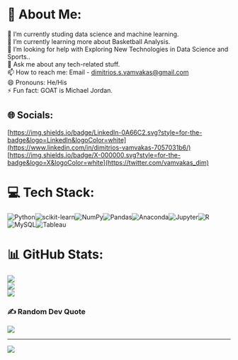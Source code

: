 # 💫 About Me:
🔭 I’m currently studing data science and machine learning.<br>🌱 I’m currently learning more about Basketball Analysis.<br>🤔 I’m looking for help with Exploring New Technologies in  Data Science and Sports..<br>💬 Ask me about any tech-related stuff.<br>📫 How to reach me: Email - dimitrios.s.vamvakas@gmail.com<br>😄 Pronouns: He/His<br>⚡ Fun fact: GOAT is Michael Jordan.


## 🌐 Socials:
[https://img.shields.io/badge/LinkedIn-0A66C2.svg?style=for-the-badge&logo=LinkedIn&logoColor=white](https://www.linkedin.com/in/dimitrios-vamvakas-7057031b6/)
[https://img.shields.io/badge/X-000000.svg?style=for-the-badge&logo=X&logoColor=white](https://twitter.com/vamvakas_dim)


# 💻 Tech Stack:
![Python](https://img.shields.io/badge/Python-3776AB.svg?style=for-the-badge&logo=Python&logoColor=white)![scikit-learn](https://img.shields.io/badge/scikitlearn-F7931E.svg?style=for-the-badge&logo=scikit-learn&logoColor=white)![NumPy](https://img.shields.io/badge/NumPy-013243.svg?style=for-the-badge&logo=NumPy&logoColor=white)![Pandas](https://img.shields.io/badge/pandas-150458.svg?style=for-the-badge&logo=pandas&logoColor=white)![Anaconda](https://img.shields.io/badge/Anaconda-44A833.svg?style=for-the-badge&logo=Anaconda&logoColor=white)![Jupyter](https://img.shields.io/badge/Jupyter-F37626.svg?style=for-the-badge&logo=Jupyter&logoColor=white)![R](https://img.shields.io/badge/R-276DC3.svg?style=for-the-badge&logo=R&logoColor=white)![MySQL](https://img.shields.io/badge/MySQL-4479A1.svg?style=for-the-badge&logo=MySQL&logoColor=white)![Tableau](https://img.shields.io/badge/Tableau-E97627.svg?style=for-the-badge&logo=Tableau&logoColor=white)
# 📊 GitHub Stats:
![](https://github-readme-stats.vercel.app/api?username=Dimitris-Vamvakas&theme=yeblu&hide_border=false&include_all_commits=false&count_private=false)<br/>
![](https://github-readme-streak-stats.herokuapp.com/?user=Dimitris-Vamvakas&theme=yeblu&hide_border=false)<br/>
![](https://github-readme-stats.vercel.app/api/top-langs/?username=Dimitris-Vamvakas&theme=yeblu&hide_border=false&include_all_commits=false&count_private=false&layout=compact)

### ✍️ Random Dev Quote
![](https://quotes-github-readme.vercel.app/api?type=vetical&theme=gruvbox)



---
[![](https://visitcount.itsvg.in/api?id=Dimitris-Vamvakas&icon=0&color=0)](https://visitcount.itsvg.in)
